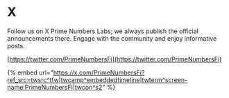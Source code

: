 # X

Follow us on X Prime Numbers Labs; we always publish the official announcements there. Engage with the community and enjoy informative posts.&#x20;

[https://twitter.com/PrimeNumbersFi](https://twitter.com/PrimeNumbersFi)

{% embed url="https://x.com/PrimeNumbersFi?ref_src=twsrc^tfw|twcamp^embeddedtimeline|twterm^screen-name:PrimeNumbersFi|twcon^s2" %}
